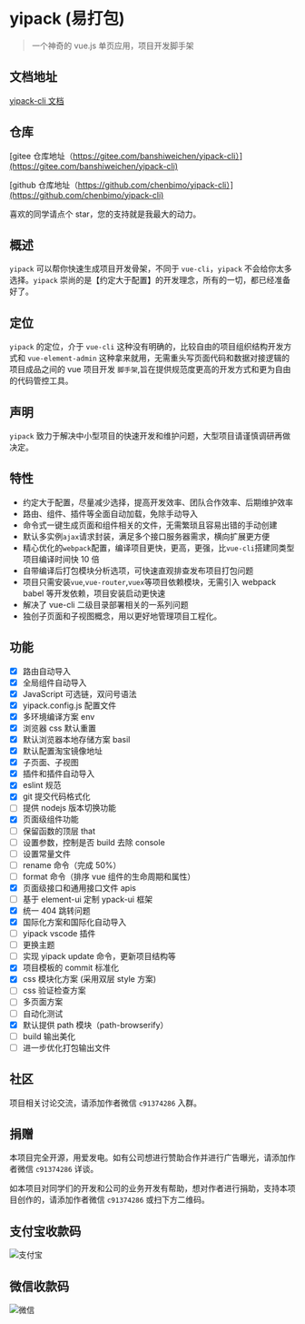 # yipack (易打包)

> 一个神奇的 vue.js 单页应用，项目开发脚手架

## 文档地址

[yipack-cli 文档](https://chensuiyi.com)

## 仓库

[gitee 仓库地址（https://gitee.com/banshiweichen/yipack-cli）](https://gitee.com/banshiweichen/yipack-cli)

[github 仓库地址（https://github.com/chenbimo/yipack-cli）](https://github.com/chenbimo/yipack-cli)

喜欢的同学请点个 star，您的支持就是我最大的动力。

## 概述

`yipack` 可以帮你快速生成项目开发骨架，不同于 `vue-cli`，`yipack` 不会给你太多选择。`yipack` 崇尚的是【约定大于配置】的开发理念，所有的一切，都已经准备好了。

## 定位

`yipack` 的定位，介于 `vue-cli` 这种没有明确的，比较自由的项目组织结构开发方式和 `vue-element-admin` 这种拿来就用，无需重头写页面代码和数据对接逻辑的项目成品之间的 vue 项目开发 `脚手架`,旨在提供规范度更高的开发方式和更为自由的代码管控工具。

## 声明

`yipack` 致力于解决中小型项目的快速开发和维护问题，大型项目请谨慎调研再做决定。

## 特性

-   约定大于配置，尽量减少选择，提高开发效率、团队合作效率、后期维护效率
-   路由、组件、插件等全面自动加载，免除手动导入
-   命令式一键生成页面和组件相关的文件，无需繁琐且容易出错的手动创建
-   默认多实例`ajax`请求封装，满足多个接口服务器需求，横向扩展更方便
-   精心优化的`webpack`配置，编译项目更快，更高，更强，比`vue-cli`搭建同类型项目编译时间快 10 倍
-   自带编译后打包模块分析选项，可快速直观排查发布项目打包问题
-   项目只需安装`vue`,`vue-router`,`vuex`等项目依赖模块，无需引入 webpack babel 等开发依赖，项目安装启动更快速
-   解决了 vue-cli 二级目录部署相关的一系列问题
-   独创子页面和子视图概念，用以更好地管理项目工程化。

## 功能

-   [x] 路由自动导入
-   [x] 全局组件自动导入
-   [x] JavaScript 可选链，双问号语法
-   [x] yipack.config.js 配置文件
-   [x] 多环境编译方案 env
-   [x] 浏览器 css 默认重置
-   [x] 默认浏览器本地存储方案 basil
-   [x] 默认配置淘宝镜像地址
-   [x] 子页面、子视图
-   [x] 插件和插件自动导入
-   [x] eslint 规范
-   [x] git 提交代码格式化
-   [ ] 提供 nodejs 版本切换功能
-   [x] 页面级组件功能
-   [ ] 保留函数的顶层 that
-   [ ] 设置参数，控制是否 build 去除 console
-   [ ] 设置常量文件
-   [ ] rename 命令（完成 50%）
-   [ ] format 命令（排序 vue 组件的生命周期和属性）
-   [x] 页面级接口和通用接口文件 apis
-   [ ] 基于 element-ui 定制 ypack-ui 框架
-   [x] 统一 404 跳转问题
-   [x] 国际化方案和国际化自动导入
-   [ ] yipack vscode 插件
-   [ ] 更换主题
-   [ ] 实现 yipack update 命令，更新项目结构等
-   [x] 项目模板的 commit 标准化
-   [x] css 模块化方案 (采用双层 style 方案)
-   [ ] css 验证检查方案
-   [ ] 多页面方案
-   [ ] 自动化测试
-   [x] 默认提供 path 模块（path-browserify）
-   [ ] build 输出美化
-   [ ] 进一步优化打包输出文件

## 社区

项目相关讨论交流，请添加作者微信 `c91374286` 入群。

## 捐赠

本项目完全开源，用爱发电。如有公司想进行赞助合作并进行广告曝光，请添加作者微信 `c91374286` 详谈。

如本项目对同学们的开发和公司的业务开发有帮助，想对作者进行捐助，支持本项目创作的，请添加作者微信 `c91374286` 或扫下方二维码。

## 支付宝收款码

![支付宝](https://chensuiyi-com-1251319172.cos.ap-guangzhou.myqcloud.com/alipay2.png)

## 微信收款码

![微信](https://chensuiyi-com-1251319172.cos.ap-guangzhou.myqcloud.com/wechat2.png)
